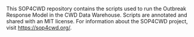 This SOP4CWD repository contains the scripts used to run the Outbreak Response Model in the CWD Data Warehouse. Scripts are annotated and shared with an MIT license. For information about the SOP4CWD project, visit https://sop4cwd.org/.
